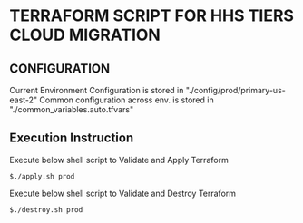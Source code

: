 # TERRAFORM SCRIPT FOR HHS TIERS CLOUD MIGRATION

## CONFIGURATION

Current Environment Configuration is stored in "./config/prod/primary-us-east-2"
Common configuration across env. is stored in "./common_variables.auto.tfvars"


## Execution Instruction

Execute below shell script to Validate and Apply Terraform

`
$./apply.sh prod
`

Execute below shell script to Validate and Destroy Terraform

`
$./destroy.sh prod
`